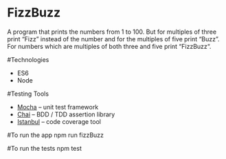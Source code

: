 # FizzBuzz
A program that prints the numbers from 1 to 100. But for multiples of three print “Fizz” instead of the number and for the multiples of five print “Buzz”. For numbers which are multiples of both three and five print “FizzBuzz“.

#Technologies
+ ES6
+ Node

#Testing Tools
+ [Mocha](https://mochajs.org) – unit test framework
+ [Chai](http://chaijs.com) – BDD / TDD assertion library
+ [Istanbul](https://gotwarlost.github.io/istanbul/) – code coverage tool

#To run the app
npm run fizzBuzz

#To run the tests
npm test
